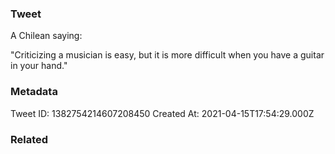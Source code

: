 ### Tweet
A Chilean saying:

"Criticizing a musician is easy, but it is more difficult when you have a guitar in your hand."

### Metadata
Tweet ID: 1382754214607208450
Created At: 2021-04-15T17:54:29.000Z

### Related

